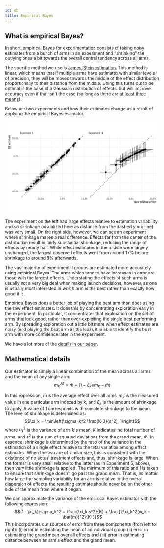 ```yaml
---
id: eb
title: Empirical Bayes
---
```


## What is empirical Bayes?

In short, empirical Bayes for experimentation consists of taking noisy estimates from a bunch of arms in an experiment and "shrinking" the outlying ones a bit towards the overall central tendency across all arms.

The specific method we use is [James-Stein estimation](https://en.wikipedia.org/wiki/James%E2%80%93Stein_estimator). This method is linear, which means that if multiple arms have estimates with similar levels of precision, they will be moved towards the middle of the effect distribution proportionally to their distance from the middle. Doing this turns out to be optimal in the case of a Gaussian distribution of effects, but will improve accuracy even if that isn't the case (so long as there are [at least three means](https://projecteuclid.org/download/pdf_1/euclid.bsmsp/1200501656)).

Below are two experiments and how their estimates change as a result of applying the empirical Bayes estimator.

![Shrinkage in two representative experiments](assets/example_shrinkage.png)

The experiment on the left had large effects relative to estimation variability and so shrinkage (visualized here as distance from the dashed $y=x$ line) was very small. On the right side, however, we can see an experiment where shrinkage makes a real difference. Effects far from the center of the distribution result in fairly substantial shrinkage, reducing the range of effects by nearly half. While effect estimates in the middle were largely unchanged, the largest observed effects went from around 17% before shrinkage to around 8% afterwards.

The vast majority of experimental groups are estimated more accurately using empirical Bayes. The arms which tend to have increases in error are those with the largest effects. Understating the effects of such arms is usually not a very big deal when making launch decisions, however, as one is usually most interested in *which* arm is the best rather than exactly how good it is.

Empirical Bayes does a better job of playing the best arm than does using the raw effect estimates. It does this by concentrating exploration early in the experiment. In particular, it concentrates that exploration on the *set* of arms that look good, rather than over-exploiting the single best performing arm. By spreading exploration out a little bit more when effect estimates are noisy (and playing the best arm a little less), it is able to identify the best arm with more confidence later in the experiment.

We have a lot more of the [details in our paper](https://ddimmery.com/publication/experiment-shrinkage/).

## Mathematical details

Our estimator is simply a linear combination of the mean across all arms and the mean of any single arm:
$$m_k^{JS} = \bar{m} + (1 - \xi_k) (m_k - \bar{m})$$

In this expression, $\bar{m}$ is the average effect over all arms, $m_k$ is the measured value in one particular arm indexed by $k$, and $\xi_k$ is the amount of shrinkage to apply. A value of $1$ corresponds with complete shrinkage to the mean. The level of shrinkage is determined as:
$$\xi_k = \min\left(\sigma_k^2 \frac{K-3}{s^2}, 1\right)$$
where $\sigma_k^2$ is the variance of arm $k$'s mean, $K$ indicates the total number of arms, and $s^2$ is the sum of squared deviations from the grand mean, $\bar{m}$. In essence, shrinkage is determined by the ratio of the variance in the estimation of a single effect relative to the total variation among effect estimates. When the two are of similar size, this is consistent with the existence of no actual treatment effects and, thus, shrinkage is large. When the former is very small relative to the latter (as in Experiment 5, above), then very little shrinkage is applied. The minimum of this ratio and $1$ is taken to ensure that shrinkage doesn't go past the grand mean. That is, no matter how large the sampling variability for an arm is relative to the overall dispersion of effects, the resulting estimate should never be on the other side of the mean from where it began.

We can approximate the variance of the empirical Bayes estimator with the following expression:
$$(1 - \xi_k)\sigma_k^2 + \frac{\xi_k s^2}{K} + \frac{2\xi_k^2(m_k - \bar{m})^2}{K-3}$$
This incorporates our sources of error from three components (from left to right): (i) error in estimating the mean of an individual group (ii) error in estimating the grand mean over all effects and (iii) error in estimating distance between an arm's effect and the grand mean.
